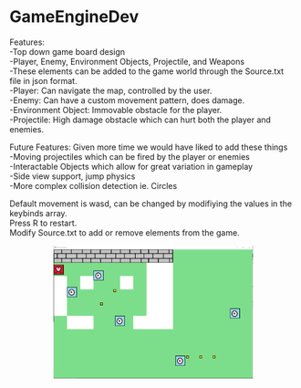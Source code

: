# GameEngineDev

Features:<br>
-Top down game board design<br>
-Player, Enemy, Environment Objects, Projectile, and Weapons<br>
-These elements can be added to the game world through the Source.txt file in json format.<br>
-Player: Can navigate the map, controlled by the user.<br>
-Enemy: Can have a custom movement pattern, does damage.<br>
-Environment Object: Immovable obstacle for the player.<br>
-Projectile: High damage obstacle which can hurt both the player and enemies.

Future Features: Given more time we would have liked to add these things<br>
-Moving projectiles which can be fired by the player or enemies<br>
-Interactable Objects which allow for great variation in gameplay<br>
-Side view support, jump physics<br>
-More complex collision detection ie. Circles

Default movement is wasd, can be changed by modifiying the values in the keybinds array.<br>
Press R to restart.<br>
Modify Source.txt to add or remove elements from the game.<br>

<p align="center">
  <img src="GameEngineImage.PNG" width="350" title="hover text">
</p> 
